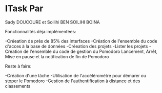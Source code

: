# ITask Par
Sady DOUCOURE et Soilihi BEN SOILIHI BOINA

Fonctionnalités déja implémentées:

-Créeation de près de 85% des interfaces
-Création de l'ensemble du code d'acces à la base de données
-Créeation des projets
-Lister les projets
-Creation de l'ensemble du code de gestion du Pomodoro
    Lancement, Arrêt, Mise en pause et la notification de fin de Pomodoro


Reste à faire:

-Création d'une tâche
-Utilisation de l'accéléromètre pour démarer ou stoper le Pomodoro
-Gestion de l'authentification à distance et des classements
